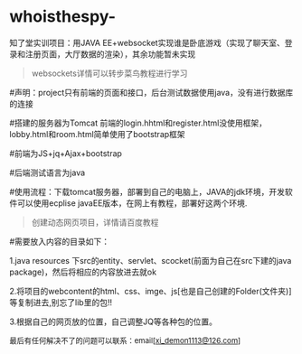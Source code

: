 # whoisthespy-
知了堂实训项目：用JAVA EE+websocket实现谁是卧底游戏（实现了聊天室、登录和注册页面，大厅数据的渲染），其余功能暂未实现
>websockets详情可以转步菜鸟教程进行学习

#声明：project只有前端的页面和接口，后台测试数据使用java，没有进行数据库的连接

#搭建的服务器为Tomcat
前端的login.hhtml和register.html没使用框架，lobby.html和room.html简单使用了bootstrap框架

#前端为JS+jq+Ajax+bootstrap

#后端测试语言为java

#使用流程：下载tomcat服务器，部署到自己的电脑上，JAVA的jdk环境，开发软件可以使用ecplise javaEE版本，在网上有教程，部署好这两个环境.

>创建动态网页项目，详情请百度教程

#需要放入内容的目录如下：

1.java resources 下src的entity、servlet、scocket(前面为自己在src下建的java package)，然后将相应的内容放进去就ok

2.将项目的webcontent的html、css、imge、js[也是自己创建的Folder(文件夹)]等复制进去,别忘了lib里的包!!

3.根据自己的网页放的位置，自己调整JQ等各种包的位置。

<font size=2>最后有任何解决不了的问题可以联系：email[xi_demon1113@126.com]</font>
